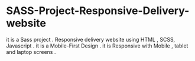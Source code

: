 # SASS-Project-Responsive-Delivery-website
it is a Sass project . Responsive delivery website using HTML , SCSS, Javascript . it is a Mobile-First Design . it is Responsive with Mobile , tablet and laptop screens .
